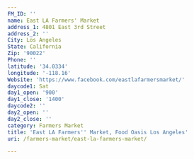 ```yaml
---
FM_ID: ''
name: East LA Farmers' Market
address_1: 4801 East 3rd Street
address_2: ''
City: Los Angeles
State: California
Zip: '90022'
Phone: ''
latitude: '34.0334'
longitude: '-118.16'
Website: 'https://www.facebook.com/eastlafarmersmarket/'
daycode1: Sat
day1_open: '900'
day1_close: '1400'
daycode2: ''
day2_open: ''
day2_close: ''
category: Farmers Market
title: 'East LA Farmers'' Market, Food Oasis Los Angeles'
uri: /farmers-market/east-la-farmers-market/

---
```

